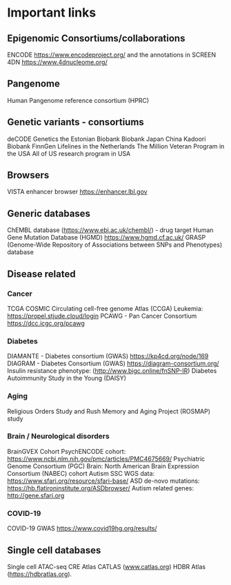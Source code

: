 # Important links

## Epigenomic Consortiums/collaborations 

ENCODE https://www.encodeproject.org/ and the annotations in SCREEN 
4DN https://www.4dnucleome.org/

## Pangenome

Human Pangenome reference consortium (HPRC)

## Genetic variants - consortiums

deCODE Genetics
the Estonian Biobank
Biobank Japan
China Kadoori Biobank
FinnGen
Lifelines in the Netherlands
The Million Veteran Program in the USA
All of US research program in USA

## Browsers

VISTA enhancer browser https://enhancer.lbl.gov

## Generic databases

ChEMBL database (https://www.ebi.ac.uk/chembl/) - drug target
Human Gene Mutation Database (HGMD) https://www.hgmd.cf.ac.uk/
GRASP (Genome-Wide Repository of Associations between SNPs and Phenotypes) database 

## Disease related

### Cancer

TCGA
COSMIC
Circulating cell-free genome Atlas (CCGA)
Leukemia: https://propel.stjude.cloud/login
PCAWG - Pan Cancer Consortium https://dcc.icgc.org/pcawg

### Diabetes

DIAMANTE - Diabetes consortium (GWAS)  https://kp4cd.org/node/169
DIAGRAM - Diabetes Consortium (GWAS) https://diagram-consortium.org/
Insulin resistance phenotype: (http://www.bigc.online/fnSNP-IR) 
Diabetes Autoimmunity Study in the Young (DAISY)

### Aging

Religious Orders Study and Rush Memory and Aging Project (ROSMAP) study

### Brain / Neurological disorders

BrainGVEX Cohort
PsychENCODE cohort:  https://www.ncbi.nlm.nih.gov/pmc/articles/PMC4675669/
Psychiatric Genome Consortium (PGC)
Brain: North American Brain Expression Consortium (NABEC) cohort
Autism SSC WGS data: https://www.sfari.org/resource/sfari-base/
ASD de-novo mutations: https://hb.flatironinstitute.org/ASDbrowser/
Autism related genes: http://gene.sfari.org

### COVID-19

COVID-19 GWAS https://www.covid19hg.org/results/


## Single cell databases

Single cell ATAC-seq CRE Atlas CATLAS (www.catlas.org)
HDBR Atlas (https://hdbratlas.org).


